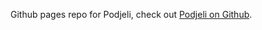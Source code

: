 Github pages repo for Podjeli, check out <a href="https://github.com/willcipriano/Podje.li">Podjeli on Github</a>.
